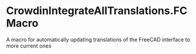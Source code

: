 # CrowdinIntegrateAllTranslations.FCMacro
A macro for automatically updating translations of the FreeCAD interface to more current ones
